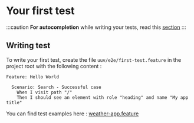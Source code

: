 # Your first test

:::caution
**For autocompletion** while writing your tests, read this [section](/docs/getting-started/configuration#autocompletion)
:::

## Writing test
To write your first test, create the file `uuv/e2e/first-test.feature` in the project root with the following content :
```gherkin title='uuv/e2e/first-test.feature'
Feature: Hello World

  Scenario: Search - Successful case
    When I visit path "/"
    Then I should see an element with role "heading" and name "My app title"
```
You can find test examples here : [weather-app.feature](https://github.com/e2e-test-quest/uuv/blob/main/example/weather-app.feature)

